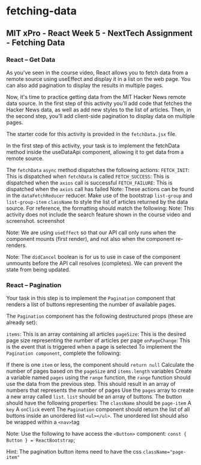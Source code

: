 # fetching-data

## MIT xPro - React Week 5 - NextTech Assignment - Fetching Data

### React – Get Data

As you've seen in the course video, React allows you to fetch data from a remote source using useEffect and display it in a list on the web page. You can also add pagination to display the results in multiple pages.

Now, it's time to practice getting data from the MIT Hacker News remote data source. In the first step of this activity you'll add code that fetches the Hacker News data, as well as add new styles to the list of articles. Then, in the second step, you'll add client-side pagination to display data on multiple pages.

The starter code for this activity is provided in the ```fetchData.jsx``` file.

In the first step of this activity, your task is to implement the fetchData method inside the useDataApi component, allowing it to get data from a remote source.

The ```fetchData``` ```async``` method dispatches the following actions:
```FETCH_INIT```: This is dispatched when ```fetchData``` is called
```FETCH_SUCCESS```: This is dispatched when the ```axios``` call is successful
```FETCH_FAILURE```: This is dispatched when the ```axios``` call has failed
Note: These actions can be found in the ```dataFetchReducer``` reducer.
Make use of the bootstrap ```list-group``` and ```list-group-item``` ```className``` to style the list of articles returned by the data source. For reference, the formatting should match the following: Note: This activity does not include the search feature shown in the course video and screenshot.
screenshot

Note: We are using ```useEffect``` so that our API call only runs when the component mounts (first render), and not also when the component re-renders.

Note: The ```didCancel``` boolean is for us to use in case of the component unmounts before the API call resolves (completes). We can prevent the state from being updated.

### React – Pagination

Your task in this step is to implement the ```Pagination``` component that renders a list of buttons representing the number of available pages.

The ```Pagination``` component has the following destructured props (these are already set):

```items```: This is an array containing all articles
```pageSize```: This is the desired page size representing the number of articles per page
```onPageChange```: This is the event that is triggered when a page is selected
To implement the ```Pagination component```, complete the following:

If there is one ```item``` or less, the component should ```return null```
Calculate the number of pages based on the ```pageSize``` and ```items.length``` variables
Create a variable named ```pages``` using the ```range``` function, the ```range``` function should use the data from the previous step. This should result in an array of numbers that represents the number of pages
Use the ```pages``` array to create a new array called ```list```. ```list``` should be an array of buttons. The button should have the following properties:
The ```className``` should be ```page-item```
A ```key```
A ```onClick``` event
The ```Pagination``` component should return the list of all buttons inside an unordered list ```<ul></ul>```. The unordered list should also be wrapped within a ```<nav>```tag

Note: Use the following to have access the ```<Button>``` component: ```const { Button } = ReactBootstrap```;

Hint: The pagination button items need to have the css ```className="page-item"```
